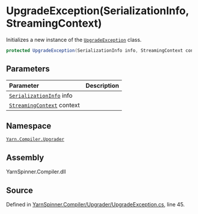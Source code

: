 # UpgradeException\(SerializationInfo, StreamingContext\)

Initializes a new instance of the [`UpgradeException`](./) class.

```csharp
protected UpgradeException(SerializationInfo info, StreamingContext context)
```

## Parameters

| Parameter | Description |
| :--- | :--- |
| [`SerializationInfo`](https://docs.microsoft.com/dotnet/api/System.Runtime.Serialization.SerializationInfo) info |  |
| [`StreamingContext`](https://docs.microsoft.com/dotnet/api/System.Runtime.Serialization.StreamingContext) context |  |

## Namespace

[`Yarn.Compiler.Upgrader`](../)

## Assembly

YarnSpinner.Compiler.dll

## Source

Defined in [YarnSpinner.Compiler/Upgrader/UpgradeException.cs](https://github.com/YarnSpinnerTool/YarnSpinner//blob/develop/YarnSpinner.Compiler/Upgrader/UpgradeException.cs#L45), line 45.

